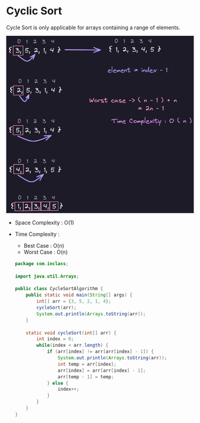 # Cyclic Sort
Cycle Sort is only applicable for arrays containing a range of elements.

![500](Java/11-cycle-sort/image1.png)

-   Space Complexity : O(1)
-   Time Complexity :
    -   Best Case : O(n)
    -   Worst Case : O(n)

	```java
	package com.inclass;
	
	import java.util.Arrays;
	
	public class CycleSortAlgorithm {
	    public static void main(String[] args) {
	        int[] arr = {3, 5, 2, 1, 4};
	        cycleSort(arr);
	        System.out.println(Arrays.toString(arr));
	    }
	
	    static void cycleSort(int[] arr) {
	        int index = 0;
	        while(index < arr.length) {
	            if (arr[index] != arr[arr[index] - 1]) {
	                System.out.println(Arrays.toString(arr));
	                int temp = arr[index];
	                arr[index] = arr[arr[index] - 1];
	                arr[temp - 1] = temp;
	            } else {
	                index++;
	            }
	        }
	    }
	}
	```

